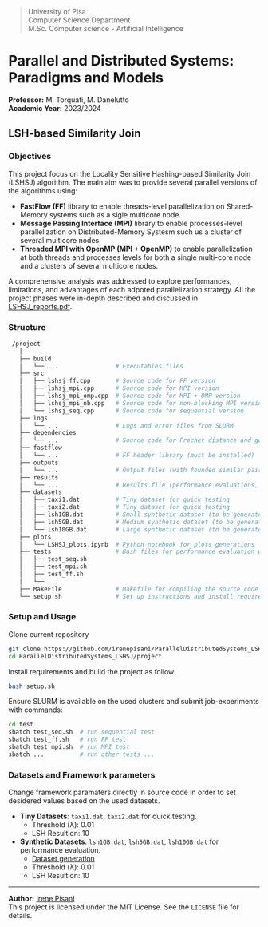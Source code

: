 > University of Pisa \
> Computer Science Department \
> M.Sc. Computer science - Artificial Intelligence

# Parallel and Distributed Systems: Paradigms and Models

**Professor:**  M. Torquati, M. Danelutto \
**Academic Year:** 2023/2024 

## LSH-based Similarity Join

### Objectives

This project focus on the Locality Sensitive Hashing-based Similarity Join (LSHSJ) algorithm. The main aim was to provide several parallel versions of the algorithms using:

* **FastFlow (FF)** library to enable threads-level parallelization on Shared-Memory systems such as a sigle multicore node.
* **Message Passing Interface (MPI)** library to enable processes-level parallelization on Distributed-Memory Systesm such us a cluster of several multicore nodes.
* **Threaded MPI with OpenMP (MPI + OpenMP)** to enable parallelization at both threads and processes levels for both a single multi-core node and a clusters of several multicore nodes.

A comprehensive analysis was addressed to explore performances, limitations, and advantages of each adpoted parallelization strategy. All the project phases were in-depth described and discussed in [LSHSJ_reports.pdf](./docs/LSHSJ_report.pdf).
  
### Structure

```bash
 /project
   │
   ├── build
   │   └── ...                # Executables files
   ├── src
   │   ├── lshsj_ff.cpp       # Source code for FF version
   │   ├── lshsj_mpi.cpp      # Source code for MPI version
   │   ├── lshsj_mpi_omp.cpp  # Source code for MPI + OMP version
   │   ├── lshsj_mpi_nb.cpp   # Source code for non-blocking MPI version
   │   └── lshsj_seq.cpp      # Source code for sequential version
   ├── logs       
   │   └── ...                # Logs and error files from SLURM
   ├── dependencies      
   │   └── ...                # Source code for Frechet distance and geometric ops
   ├── fastflow      
   │   └── ...                # FF header library (must be installed) 
   ├── outputs
   │   └── ...                # Output files (with founded similar pairs) 
   ├── results
   │   └── ...                # Results file (performance evaluations, metrics, completion time...)   
   ├── datasets
   │   ├── taxi1.dat          # Tiny dataset for quick testing
   │   ├── taxi2.dat          # Tiny dataset for quick testing
   │   ├── lsh1GB.dat         # Small synthetic dataset (to be generated)
   │   ├── lsh5GB.dat         # Medium synthetic dataset (to be generated)
   │   └── lsh10GB.dat        # Large synthetic dataset (to be generated)
   ├── plots      
   │   └── LSHSJ_plots.ipynb  # Python notebook for plots generations
   ├── tests                  # Bash files for performance evaluation with SLURM    
   │   ├── test_seq.sh
   │   ├── test_mpi.sh
   │   ├── test_ff.sh
   │   └── ...
   ├── MakeFile               # Makefile for compiling the source code
   └── setup.sh               # Set up instructions and install requirements
```

### Setup and Usage 

Clone current repository
   ```bash
   git clone https://github.com/irenepisani/ParallelDistributedSystems_LSHSJ.git
   cd ParallelDistributedSystems_LSHSJ/project
   ```
Install requirements and build the project as follow: 
   ```bash
   bash setup.sh
   ```
Ensure SLURM is available on the used clusters and submit job-experiments with commands: 

   ```bash
   cd test
   sbatch test_seq.sh  # run sequential test
   sbatch test_ff.sh   # run FF test
   sbatch test_mpi.sh  # run MPI test
   sbatch ...          # run other tests ... 
   ```
### Datasets and Framework parameters

Change framework paramaters directly in source code in order to set desidered values based on the used datasets. 
- **Tiny Datasets**: `taxi1.dat`, `taxi2.dat` for quick testing.
  - Threshold (λ): 0.01
  - LSH Resultion: 10
- **Synthetic Datasets**: `lsh1GB.dat`, `lsh5GB.dat`, `lsh10GB.dat` for performance evaluation.
  - [Dataset generation](https://github.com/nicolotonci/FF-LSHSJ/blob/fc0c22c3cfb8d17c70468d4672d3bf791dae66bf/examples/Frechet/datasets/generate.py)
  - Threshold (λ): 0.01
  - LSH Resultion: 10

---

**Author:**  [Irene Pisani](mailto:i.pisani1@studenti.unipi.it) \
This project is licensed under the MIT License. 
See the `LICENSE` file for details.


